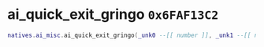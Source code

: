 # ai_quick_exit_gringo `0x6FAF13C2`

```lua
natives.ai_misc.ai_quick_exit_gringo(_unk0 --[[ number ]], _unk1 --[[ number ]])
```